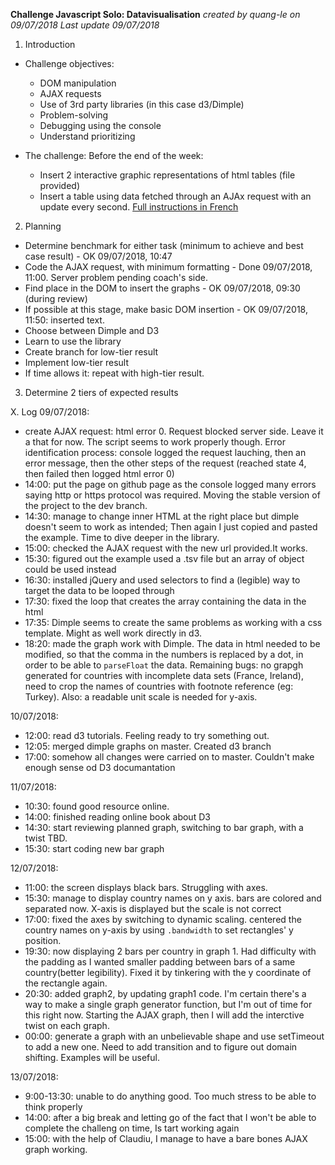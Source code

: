 **Challenge Javascript Solo: Datavisualisation**
*created by quang-le on 09/07/2018*
*Last update 09/07/2018*


1. Introduction
* Challenge objectives: 
    - DOM manipulation
    - AJAX requests
    - Use of 3rd party libraries (in this case d3/Dimple)
    - Problem-solving
    - Debugging using the console
    - Understand prioritizing

* The challenge:
Before the end of the week:
    - Insert 2 interactive graphic representations of html tables (file provided)
    - Insert a table using data fetched through an AJAx request with an update every second.
    [Full instructions in French](https://github.com/becodeorg/lovelace-2/tree/master/Projects/javascript-challenge-solo)

2. Planning
* Determine benchmark for either task (minimum to achieve and best case result) - OK 09/07/2018, 10:47
* Code the AJAX request, with minimum formatting - Done 09/07/2018, 11:00. Server problem pending coach's side.
* Find place in the DOM to insert the graphs - OK 09/07/2018, 09:30 (during review)
* If possible at this stage, make basic DOM insertion - OK 09/07/2018, 11:50: inserted text. 
* Choose between Dimple and D3 
* Learn to use the library
* Create branch for low-tier result
* Implement low-tier result
* If time allows it: repeat with high-tier result.


3. Determine 2 tiers of expected results

X. Log 
09/07/2018: 
- create AJAX request: html error 0. Request blocked server side. Leave it a that for now. The script seems to work properly though. Error identification process: console logged the request lauching, then an error message, then the other steps of the request (reached state 4, then failed then logged html error 0)
- 14:00: put the page on github page as the console logged many errors saying http or https protocol was required. Moving the stable version of the project to the dev branch.
- 14:30: manage to change inner HTML at the right place but dimple doesn't seem to work as intended; Then again I just copied and pasted the example. Time to dive deeper in the library. 
- 15:00: checked the AJAX request with the new url provided.It works.
- 15:30: figured out the example used a .tsv file but an array of object could be used instead
- 16:30: installed jQuery and used selectors to find a (legible) way to target the data to be looped through
- 17:30: fixed the loop that creates the array containing the data in the html
- 17:35: Dimple seems to create the same problems as working with a css template. Might as well work directly in d3. 
- 18:20: made the graph work with Dimple. The data in html needed to be modified, so that the comma in the numbers is replaced by a dot, in order to be able to `parseFloat` the data. Remaining bugs: no grapgh generated for countries with incomplete data sets (France, Ireland), need to crop the names of countries with footnote reference (eg: Turkey). Also: a readable unit scale is needed for y-axis.

10/07/2018:
- 12:00: read d3 tutorials. Feeling ready to try something out.
- 12:05: merged dimple graphs on master. Created d3 branch
- 17:00: somehow all changes were carried on to master. Couldn't make enough sense od D3 documantation

11/07/2018:
- 10:30: found good resource online. 
- 14:00: finished reading online book about D3
- 14:30: start reviewing planned graph, switching to bar graph, with a twist TBD.
- 15:30: start coding new bar graph

12/07/2018:
- 11:00: the screen displays black bars. Struggling with axes.
- 15:30: manage to display country names on y axis. bars are colored and separated now. X-axis is displayed but the scale is not correct
- 17:00: fixed the axes by switching to dynamic scaling. centered the country names on y-axis by using `.bandwidth` to set rectangles' y position.
- 19:30: now displaying 2 bars per country in graph 1. Had difficulty with the padding as I wanted smaller padding between bars of a same country(better legibility). Fixed it by tinkering with the y coordinate of the rectangle again.
- 20:30: added graph2, by updating graph1 code. I'm certain there's a way to make a single graph generator function, but I'm out of time for this right now. Starting the AJAX graph, then I will add the interctive twist on each graph.
- 00:00: generate a graph with an unbelievable shape and use setTimeout to add a new one. Need to add transition and to figure out domain shifting. Examples will be useful.

13/07/2018:
- 9:00-13:30: unable to do anything good. Too much stress to be able to think properly
- 14:00: after a big break and letting go of the fact that I won't be able to complete the challeng on time, Is tart working again
- 15:00: with the help of Claudiu, I manage to have a bare bones AJAX graph working.


